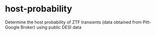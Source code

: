 # host-probability
Determine the host probability of ZTF transients (data obtained from Pitt-Google Broker) using public DESI data
